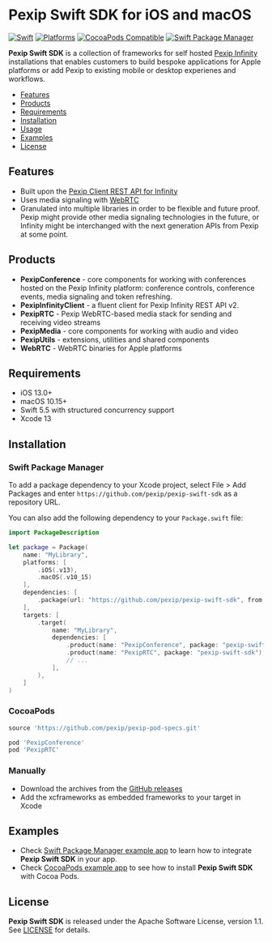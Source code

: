 # Pexip Swift SDK for iOS and macOS

[![Swift](https://img.shields.io/badge/Swift-5.5_5.6-orange?style=flat-square)](https://img.shields.io/badge/Swift-5.5_5.6-Orange?style=flat-square)
[![Platforms](https://img.shields.io/badge/Platforms-iOS_macOS-yellowgreen?style=flat-square)](https://img.shields.io/badge/Platforms-iOS_macOS-yellowgreen?style=flat-square)
[![CocoaPods Compatible](https://img.shields.io/badge/CocoaPods-compatible-green?style=flat-square)](https://img.shields.io/badge/CocoaPods-compatible-green?style=flat-square)
[![Swift Package Manager](https://img.shields.io/badge/Swift_Package_Manager-compatible-orange?style=flat-square)](https://img.shields.io/badge/Swift_Package_Manager-compatible-orange?style=flat-square)

**Pexip Swift SDK** is a collection of frameworks for self hosted [Pexip Infinity](https://docs.pexip.com/admin/admin_intro.htm) installations that enables customers to build bespoke applications for Apple platforms or add Pexip to existing mobile or desktop experienes and workflows.

- [Features](#features)
- [Products](#products)
- [Requirements](#requirements)
- [Installation](#installation)
- [Usage](https://github.com/pexip/pexip-swift-sdk/blob/main/Documentation/Usage.md)
- [Examples](#examples)
- [License](#license)

## Features

- Built upon the [Pexip Client REST API for Infinity](https://docs.pexip.com/api_client/api_rest.htm)
- Uses media signaling with [WebRTC](https://webrtc.org)
- Granulated into multiple libraries in order to be flexible and future proof. Pexip might provide other 
media signaling technologies in the future, or Infinity might be interchanged with the next generation APIs from Pexip at some point.

## Products

- **PexipConference** - core components for working with conferences hosted on the Pexip Infinity platform: conference controls, conference events, media signaling and token refreshing.
- **PexipInfinityClient** - a fluent client for Pexip Infinity REST API v2.
- **PexipRTC** - Pexip WebRTC-based media stack for sending and receiving video streams
- **PexipMedia** - core components for working with audio and video
- **PexipUtils** - extensions, utilities and shared components
- **WebRTC** - WebRTC binaries for Apple platforms

## Requirements

- iOS 13.0+
- macOS 10.15+
- Swift 5.5 with structured concurrency support
- Xcode 13

## Installation

### Swift Package Manager

To add a package dependency to your Xcode project, select File > Add Packages and enter 
`https://github.com/pexip/pexip-swift-sdk` as a repository URL.

You can also add the following dependency to your `Package.swift` file:
```swift
import PackageDescription

let package = Package(
    name: "MyLibrary",
    platforms: [
        .iOS(.v13),
        .macOS(.v10_15)
    ],
    dependencies: [
        .package(url: "https://github.com/pexip/pexip-swift-sdk", from: "0.1.0")
    ],
    targets: [
        .target(
            name: "MyLibrary",
            dependencies: [
                .product(name: "PexipConference", package: "pexip-swift-sdk"),
                .product(name: "PexipRTC", package: "pexip-swift-sdk"),
                // ...
            ],
        ),
    ]
)
```

### CocoaPods

```ruby
source 'https://github.com/pexip/pexip-pod-specs.git'

pod 'PexipConference'
pod 'PexipRTC'
```

### Manually

- Download the archives from the [GitHub releases](https://github.com/pexip/pexip-swift-sdk/releases)
- Add the xcframeworks as embedded frameworks to your target in Xcode

## Examples

- Check [Swift Package Manager example app](https://github.com/pexip/pexip-swift-sdk/tree/main/Examples/SPM) to learn how to integrate **Pexip Swift SDK** in your app.
- Check [CocoaPods example app](https://github.com/pexip/pexip-swift-sdk/tree/main/Examples/CocoaPods) to 
see how to install **Pexip Swift SDK** with Cocoa Pods.

## License

**Pexip Swift SDK** is released under the Apache Software License, version 1.1. 
See [LICENSE](https://github.com/pexip/pexip-swift-sdk/blob/main/LICENSE) for details.
